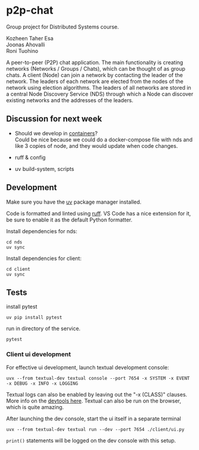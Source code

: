 # p2p-chat

Group project for Distributed Systems course.

Kozheen Taher Esa  
Joonas Ahovalli  
Roni Tuohino

A peer-to-peer (P2P) chat application. The main functionality is creating
networks (Networks / Groups / Chats), which can be thought of as group chats. A
client (Node) can join a network by contacting the leader of the network. The
leaders of each network are elected from the nodes of the network using election
algorithms. The leaders of all networks are stored in a central Node Discovery
Service (NDS) through which a Node can discover existing networks and the
addresses of the leaders.

## Discussion for next week

- Should we develop in
  [containers](https://docs.astral.sh/uv/guides/integration/docker/#developing-in-a-container)?  
  Could be nice because we could do a docker-compose file with nds and like 3
  copies of node, and they would update when code changes.

- ruff & config

- uv build-system, scripts

## Development

Make sure you have the [uv](https://docs.astral.sh/uv/) package manager
installed.

Code is formatted and linted using [ruff](https://docs.astral.sh/ruff/). VS Code
has a nice extension for it, be sure to enable it as the default Python
formatter.

Install dependencies for nds:

```
cd nds
uv sync
```

Install dependencies for client:

```
cd client
uv sync
```
## Tests
install pytest 
```
uv pip install pytest
```
run in directory of the service.
```
pytest
```
### Client ui development

For effective ui development, launch textual development console:

```
uvx --from textual-dev textual console --port 7654 -x SYSTEM -x EVENT -x DEBUG -x INFO -x LOGGING
```

Textual logs can also be enabled by leaving out the "-x (CLASS)" clauses. More
info on the
[devtools here](https://textual.textualize.io/guide/devtools/#devtools). Textual
can also be run on the browser, which is quite amazing.

After launching the dev console, start the ui itself in a separate terminal

```
uvx --from textual-dev textual run --dev --port 7654 ./client/ui.py
```

`print()` statements will be logged on the dev console with this setup.
